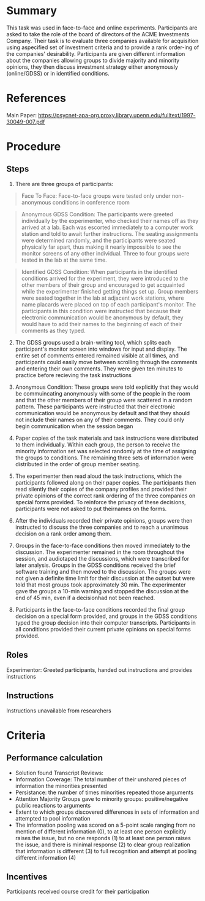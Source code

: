 # Summary
This task was used in face-to-face and online experiments. Participants are asked to take the role of the board of directors of the ACME Investments Company. Their task is to evaluate three companies available for acquisition using aspecified set of investment criteria and to provide a rank order-ing of the companies' desirability. Participants are given different information about the companies allowing groups to divide majority and minority opinions, they then discuss investment strategy either anonymously (online/GDSS) or in identified conditions. 

# References
Main Paper: https://psycnet-apa-org.proxy.library.upenn.edu/fulltext/1997-30049-007.pdf

# Procedure
## Steps
1. There are three groups of participants: 
 > Face To Face: Face-to-face groups were tested only under non-anonymous conditions in conference room 
 
 > Anonymous GDSS Condition: The participants were greeted individually by the experimenter, who checked their names off as they arrived at a lab. Each was escorted immediately to a computer work station and told to await further instructions. The seating assignments were determined randomly, and the participants were seated physically far apart, thus making it nearly impossible to see the monitor screens of any other individual. Three to four groups were tested in the lab at the same time. 
 
 > Identified GDSS Condition: When participants in the identified conditions arrived for the experiment, they were introduced to the other members of their group and encouraged to get acquainted while the experimenter finished getting things set up. Group members were seated together in the lab at adjacent work stations, where name placards were placed on top of each participant's monitor. The participants in this condition were instructed that because their electronic communication would be anonymous by default, they would have to add their names to the beginning of each of their comments as they typed. 
 
2. The GDSS groups used a brain-writing tool, which splits each participant's monitor screen into windows for input and display. The entire set of comments entered remained visible at all times, and participants could easily move between scrolling through the comments and entering their own comments. They were given ten minutes to practice before recieving the task instructions 

3. Anonymous Condition: These groups were told explicitly that they would be commuincating anonymously with some of the people in the room and that the other members of their group were scattered in a random pattern. These participants were instructed that their electronic communication would be anonymous by default and that they should not include their names on any of their comments. They could only begin communication when the session began 

4. Paper copies of the task materials and task instructions were distributed to them individually. Within each group, the person to receive the minority information set was selected randomly at the time of assigning the groups to conditions. The remaining three sets of information were distributed in the order of group member seating. 

5. The experimenter then read aloud the task instructions, which the participants followed along on their paper copies. The participants then read silently their copies of the company profiles and provided their private opinions of the correct rank ordering of the three companies on special forms provided. To reinforce the privacy of these decisions, participants were not asked to put theirnames on the forms.
6. After the individuals recorded their private opinions, groups were then instructed to discuss the three companies and to reach a unanimous decision on a rank order among them. 

7. Groups in the face-to-face conditions then moved immediately to the discussion. The experimenter remained in the room throughout the session, and audiotaped the discussions, which were transcribed for later analysis. Groups in the GDSS conditions received the brief software training and then moved to the discussion. The groups were not given a definite time limit for their discussion at the outset but were told that most groups took approximately 30 min. The experimenter gave the groups a 10-min warning and stopped the discussion at the end of 45 min, even if a decisionhad not been reached.

8. Participants in the face-to-face conditions recorded the final group decision on a special form provided, and groups in the GDSS conditions typed the group decision into their computer transcripts. Participants in all conditions provided their current private opinions on special forms provided.

## Roles 
Experimentor: Greeted participants, handed out instructions and provides instructions 

## Instructions
Instructions unavailable from researchers 

# Criteria
## Performance calculation
- Solution found 
Transcript Reviews: 
- Information Coverage: The total number of their unshared pieces of information the minorities presented 
- Persistance: the number of times minorities repeated those arguments
- Attention Majority Groups gave to minority groups: positive/negative public reactions to arguments
- Extent to which groups discovered differences in sets of information and attempted to pool information 
- The information pooling was scored on a 5-point scale ranging from no mention of different information (0), to at least one person explicitly raises the issue, but no one responds (1) to at least one person raises the issue, and there is minimal response (2) to clear group realization that information is different (3) to full recognition and attempt at pooling different information (4)

## Incentives
Participants received course credit for their participation 
